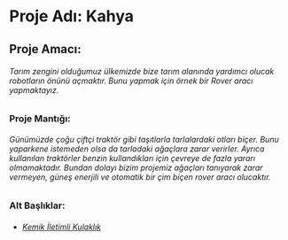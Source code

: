 # Proje Adı: Kahya

## Proje Amacı: 

###### Tarım zengini olduğumuz ülkemizde bize tarım alanında yardımcı olucak robotların önünü açmaktır. Bunu yapmak için örnek bir Rover aracı yapmaktayız.

### Proje Mantığı:

###### Günümüzde çoğu çiftçi traktör gibi taşıtlarla tarlalardaki otları biçer. Bunu yaparkene istemeden olsa da tarladaki ağaçlara zarar verirler. Ayrıca kullanılan traktörler benzin kullandıkları için çevreye de fazla yararı olmamaktadır. Bundan dolayı bizim projemiz ağaçları tanıyarak zarar vermeyen, güneş enerjili ve otomatik bir çim biçen rover aracı olucaktır.

### Alt Başlıklar:

-	###### [Kemik İletimli Kulaklık](Kulaklık\\README.md)
